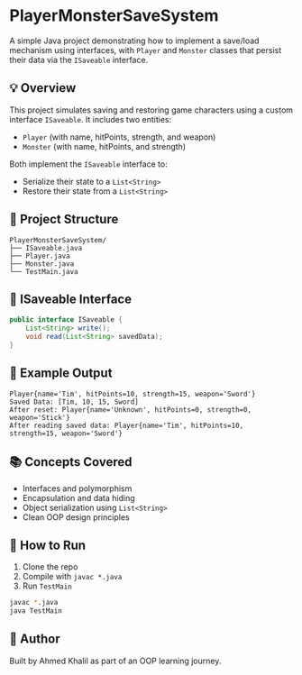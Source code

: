 # PlayerMonsterSaveSystem

A simple Java project demonstrating how to implement a save/load mechanism using interfaces, with `Player` and `Monster` classes that persist their data via the `ISaveable` interface.

## 💡 Overview

This project simulates saving and restoring game characters using a custom interface `ISaveable`. It includes two entities:

- `Player` (with name, hitPoints, strength, and weapon)
- `Monster` (with name, hitPoints, and strength)

Both implement the `ISaveable` interface to:
- Serialize their state to a `List<String>`
- Restore their state from a `List<String>`

## 📁 Project Structure

```
PlayerMonsterSaveSystem/
├── ISaveable.java
├── Player.java
├── Monster.java
└── TestMain.java
```

## 🔧 ISaveable Interface

```java
public interface ISaveable {
    List<String> write();
    void read(List<String> savedData);
}
```

## 🧪 Example Output

```
Player{name='Tim', hitPoints=10, strength=15, weapon='Sword'}
Saved Data: [Tim, 10, 15, Sword]
After reset: Player{name='Unknown', hitPoints=0, strength=0, weapon='Stick'}
After reading saved data: Player{name='Tim', hitPoints=10, strength=15, weapon='Sword'}
```

## 📚 Concepts Covered

- Interfaces and polymorphism
- Encapsulation and data hiding
- Object serialization using `List<String>`
- Clean OOP design principles

## 🚀 How to Run

1. Clone the repo
2. Compile with `javac *.java`
3. Run `TestMain`

```bash
javac *.java
java TestMain
```

## 🧠 Author

Built by Ahmed Khalil as part of an OOP learning journey.
